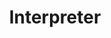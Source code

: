 ---
layout: default
title: Interpreter
modified:
categories: behavioral
excerpt:
tags: []
image:
  feature:
  teaser: nav/400X250.png
  thumb:
published: false
---
